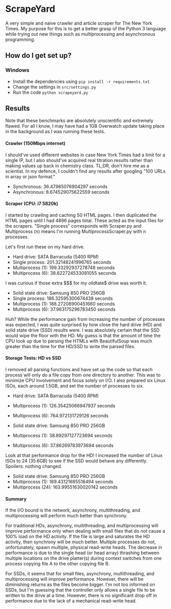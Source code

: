 
# ScrapeYard #

A very simple and naive crawler and article scraper for The New York Times. My purpose for this is to get a better grasp of the Python 3 language while trying out new things such as multiprocessing and asynchronous programming.

## How do I get set up? ##

### Windows ###
* Install the dependencies using `pip install -r requirements.txt`
* Change the settings in `src/settings.py`
* Run the code `python scrapeyard.py`

## Results ##
Note that these benchmarks are absolutely unscientific and extremely flawed. For all I know, I may have had a 1GB Overwatch update taking place in the background as I was running these tests.

#### Crawler (150Mbps internet) ####
I should've used different websites in case New York Times had a limit for a single IP, but I also should've acquired real titration results rather than making values up back in chemistry class. TL;DR, don't hire me as a scientist. In my defence, I couldn't find any results after googling "100 URLs in array or json format."
* Synchronous:  36.47985076904297 seconds
* Asynchronous: 8.674529075622559 seconds

#### Scraper (CPU: i7 5820k) ####
I started by crawling and caching 50 HTML pages. I then duplicated the HTML pages until I had 4896 pages total. These acted as the input files for the scrapers. "Single process" corresponds with Scraper.py and Multiprocess (n) means I'm running MultiprocessScraper.py with n processes.

Let's first run these on my hard drive.
* Hard drive: SATA Barracuda (5400 RPM)
* Single process:   201.32148241996765 seconds
* Multiprocess (1): 199.33292937278748 seconds
* Multiprocess (6): 38.622724533081055 seconds

I was curious if those extra $$$ for my $olid$tate$ drive was worth it.
* Solid state drive: Samsung 850 PRO 256GB
* Single process:   186.32595300674438 seconds
* Multiprocess (1): 188.27208900451660 seconds
* Multiprocess (6): 37.963175296783450 seconds

Huh? While the performance gain from increasing the number of processes was expected, I was quite surprised by how close the hard drive (HD) and solid state drive (SSD) results were. I was absolutely certain that the SSD would wipe the floor with the HD. My guess is that the amount of time the CPU took up due to parsing the HTMLs with BeautifulSoup was much greater than the time for the HD/SSD to write the parsed files.

#### Storage Tests: HD vs SSD ####
I removed all parsing functions and have set up the code so that each process will only do a file copy from one directory to another. This was to minimize CPU involvement and focus solely on I/O. I also prepared six Linux ISOs, each around 1.5GB, and set the number of processes to six.
* Hard drive: SATA Barracuda (5400 RPM)
* Multiprocess (1): 126.35425066947937 seconds
* Multiprocess (6): 764.972131729126 seconds

* Solid state drive: Samsung 850 PRO 256GB
* Multiprocess (1): 38.89297127723694 seconds
* Multiprocess (6): 37.86269783973694 seconds

Look at that performance drop for the HD! I increased the number of Linux ISOs to 24 (35.6GB) to see if the SSD would behave any differently. Spoilers: nothing changed.
* Solid state drive: Samsung 850 PRO 256GB
* Multiprocess (1):  169.43121695518494 seconds
* Multiprocess (24): 163.99551630020142 seconds

#### Summary ####
If the I/O bound is the network, asynchrony, multithreading, and multiprocessing will perform much better than synchrony.

For traditional HDs, asynchrony, multithreading, and multiprocessing will improve performance only when dealing with small files that do not cause a 100% load on the HD activity. If the file is large and saturates the HD activity, then synchrony will be much better. Multiple processes do not, unfortunately, spawn multiple, physical read-write heads. The decrease in performance is due to the single head (or head array) thrashing between multiple locations on the drive platter(s) during context switches from one process copying file A to the other copying file B.

For SSDs, it seems that for small files, asynchrony, multithreading, and multiprocessing will improve performance. However, there will be diminishing returns as the files become bigger. I'm not too informed on SSDs, but I'm guessing that the controller only allows a single file to be written to the drive at a time. However, there is no significant drop off in performance due to the lack of a mechanical read-write head.
